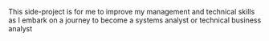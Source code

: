This side-project is for me to improve my management and technical skills as I embark on a journey to become a systems analyst or technical business analyst